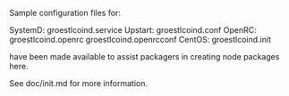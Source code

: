 Sample configuration files for:

SystemD: groestlcoind.service
Upstart: groestlcoind.conf
OpenRC:  groestlcoind.openrc
         groestlcoind.openrcconf
CentOS:  groestlcoind.init

have been made available to assist packagers in creating node packages here.

See doc/init.md for more information.

